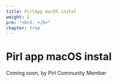 ```yaml
---
title: PirlApp macOS instal
weight: 2
pre: "<b>2. </b>"
chapter: true
---
```


# Pirl app macOS instal

Coming soon, by Pirl Community Member
